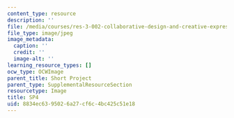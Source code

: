 ```yaml
---
content_type: resource
description: ''
file: /media/courses/res-3-002-collaborative-design-and-creative-expression-with-arduino-microcontrollers-january-iap-2017/8834ec6395026a27cf6c4bc425c51e18_SP4.jpg
file_type: image/jpeg
image_metadata:
  caption: ''
  credit: ''
  image-alt: ''
learning_resource_types: []
ocw_type: OCWImage
parent_title: Short Project
parent_type: SupplementalResourceSection
resourcetype: Image
title: SP4
uid: 8834ec63-9502-6a27-cf6c-4bc425c51e18
---
```

